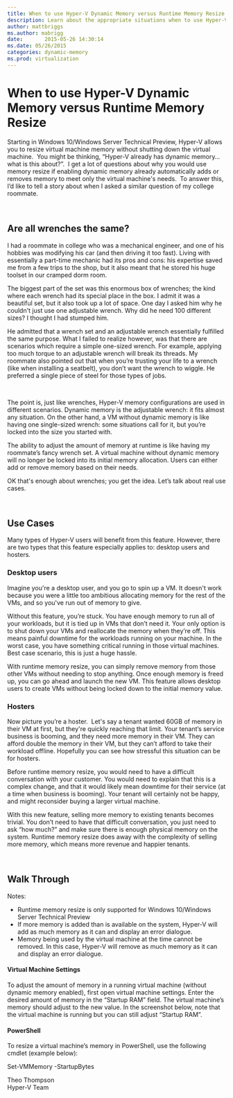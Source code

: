 ```yaml
---
title: When to use Hyper-V Dynamic Memory versus Runtime Memory Resize
description: Learn about the appropriate situations when to use Hyper-V Dynamic Memory or Runtime Memory Resize.
author: mattbriggs
ms.author: mabrigg
date:       2015-05-26 14:30:14
ms.date: 05/26/2015
categories: dynamic-memory
ms.prod: virtualization
---
```

# When to use Hyper-V Dynamic Memory versus Runtime Memory Resize

Starting in Windows 10/Windows Server Technical Preview, Hyper-V allows you to resize virtual machine memory without shutting down the virtual machine.  You might be thinking, “Hyper-V already has dynamic memory… what is this about?”.  I get a lot of questions about why you would use memory resize if enabling dynamic memory already automatically adds or removes memory to meet only the virtual machine's needs.  To answer this, I’d like to tell a story about when I asked a similar question of my college roommate. 

 

## Are all wrenches the same?

I had a roommate in college who was a mechanical engineer, and one of his hobbies was modifying his car (and then driving it too fast). Living with essentially a part-time mechanic had its pros and cons: his expertise saved me from a few trips to the shop, but it also meant that he stored his huge toolset in our cramped dorm room.

The biggest part of the set was this enormous box of wrenches; the kind where each wrench had its special place in the box. I admit it was a beautiful set, but it also took up a lot of space. One day I asked him why he couldn't just use one adjustable wrench. Why did he need 100 different sizes? I thought I had stumped him.

He admitted that a wrench set and an adjustable wrench essentially fulfilled the same purpose. What I failed to realize however, was that there are scenarios which require a simple one-sized wrench. For example, applying too much torque to an adjustable wrench will break its threads. My roommate also pointed out that when you’re trusting your life to a wrench (like when installing a seatbelt), you don’t want the wrench to wiggle. He preferred a single piece of steel for those types of jobs.

 

The point is, just like wrenches, Hyper-V memory configurations are used in different scenarios. Dynamic memory is the adjustable wrench: it fits almost any situation. On the other hand, a VM without dynamic memory is like having one single-sized wrench: some situations call for it, but you’re locked into the size you started with.

The ability to adjust the amount of memory at runtime is like having my roommate’s fancy wrench set. A virtual machine without dynamic memory will no longer be locked into its initial memory allocation. Users can either add or remove memory based on their needs.

OK that's enough about wrenches; you get the idea. Let’s talk about real use cases.

 

## Use Cases

Many types of Hyper-V users will benefit from this feature. However, there are two types that this feature especially applies to: desktop users and hosters.

### Desktop users

Imagine you're a desktop user, and you go to spin up a VM. It doesn't work because you were a little too ambitious allocating memory for the rest of the VMs, and so you've run out of memory to give.

Without this feature, you’re stuck. You have enough memory to run all of your workloads, but it is tied up in VMs that don’t need it. Your only option is to shut down your VMs and reallocate the memory when they’re off. This means painful downtime for the workloads running on your machine. In the worst case, you have something critical running in those virtual machines. Best case scenario, this is just a huge hassle.

With runtime memory resize, you can simply remove memory from those other VMs without needing to stop anything. Once enough memory is freed up, you can go ahead and launch the new VM. This feature allows desktop users to create VMs without being locked down to the initial memory value.

### Hosters

Now picture you’re a hoster.  Let's say a tenant wanted 60GB of memory in their VM at first, but they're quickly reaching that limit. Your tenant’s service business is booming, and they need more memory in their VM. They can afford double the memory in their VM, but they can’t afford to take their workload offline. Hopefully you can see how stressful this situation can be for hosters.

Before runtime memory resize, you would need to have a difficult conversation with your customer. You would need to explain that this is a complex change, and that it would likely mean downtime for their service (at a time when business is booming). Your tenant will certainly not be happy, and might reconsider buying a larger virtual machine.

With this new feature, selling more memory to existing tenants becomes trivial. You don’t need to have that difficult conversation, you just need to ask “how much?” and make sure there is enough physical memory on the system. Runtime memory resize does away with the complexity of selling more memory, which means more revenue and happier tenants.

 

## Walk Through

Notes:

  * Runtime memory resize is only supported for Windows 10/Windows Server Technical Preview
  * If more memory is added than is available on the system, Hyper-V will add as much memory as it can and display an error dialogue.
  * Memory being used by the virtual machine at the time cannot be removed. In this case, Hyper-V will remove as much memory as it can and display an error dialogue.



#### Virtual Machine Settings

To adjust the amount of memory in a running virtual machine (without dynamic memory enabled), first open virtual machine settings. Enter the desired amount of memory in the “Startup RAM” field. The virtual machine’s memory should adjust to the new value. In the screenshot below, note that the virtual machine is running but you can still adjust “Startup RAM”.

<!-- [![ ](https://msdnshared.blob.core.windows.net/media/TNBlogsFS/prod.evol.blogs.technet.com/CommunityServer.Blogs.Components.WeblogFiles/00/00/00/50/45/OnlineResizeUI.png)](https://msdnshared.blob.core.windows.net/media/TNBlogsFS/prod.evol.blogs.technet.com/CommunityServer.Blogs.Components.WeblogFiles/00/00/00/50/45/OnlineResizeUI.png) -->

#### PowerShell

To resize a virtual machine’s memory in PowerShell, use the following cmdlet (example below):

Set-VMMemory -StartupBytes 

<!-- [![ ](https://msdnshared.blob.core.windows.net/media/TNBlogsFS/prod.evol.blogs.technet.com/CommunityServer.Blogs.Components.WeblogFiles/00/00/00/50/45/OnlineResizePS.png)](https://msdnshared.blob.core.windows.net/media/TNBlogsFS/prod.evol.blogs.technet.com/CommunityServer.Blogs.Components.WeblogFiles/00/00/00/50/45/OnlineResizePS.png) -->

Theo Thompson  
Hyper-V Team
